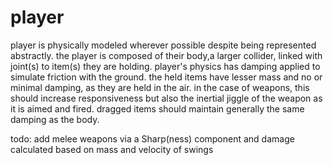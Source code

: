 # player
player is physically modeled wherever possible despite being represented abstractly. the player is composed of their body,a larger collider, linked with joint(s) to item(s) they are holding. player's physics has damping applied to simulate friction with the ground. the held items have lesser mass and no or minimal damping, as they are held in the air. in the case of weapons, this should increase responsiveness but also the inertial jiggle of the weapon as it is aimed and fired. dragged items should maintain generally the same damping as the body.

todo: add melee weapons via a Sharp(ness) component and damage calculated based on mass and velocity of swings